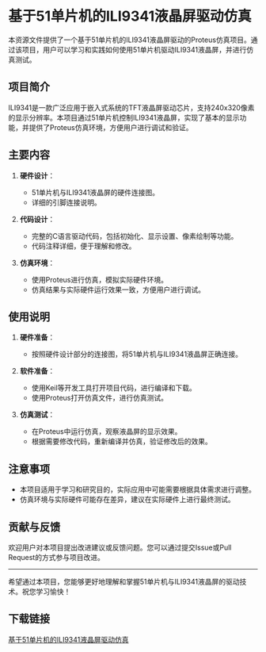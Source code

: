 # 基于51单片机的ILI9341液晶屏驱动仿真

本资源文件提供了一个基于51单片机的ILI9341液晶屏驱动的Proteus仿真项目。通过该项目，用户可以学习和实践如何使用51单片机驱动ILI9341液晶屏，并进行仿真测试。

## 项目简介

ILI9341是一款广泛应用于嵌入式系统的TFT液晶屏驱动芯片，支持240x320像素的显示分辨率。本项目通过51单片机控制ILI9341液晶屏，实现了基本的显示功能，并提供了Proteus仿真环境，方便用户进行调试和验证。

## 主要内容

1. **硬件设计**：
   - 51单片机与ILI9341液晶屏的硬件连接图。
   - 详细的引脚连接说明。

2. **代码设计**：
   - 完整的C语言驱动代码，包括初始化、显示设置、像素绘制等功能。
   - 代码注释详细，便于理解和修改。

3. **仿真环境**：
   - 使用Proteus进行仿真，模拟实际硬件环境。
   - 仿真结果与实际硬件运行效果一致，方便用户进行调试。

## 使用说明

1. **硬件准备**：
   - 按照硬件设计部分的连接图，将51单片机与ILI9341液晶屏正确连接。

2. **软件准备**：
   - 使用Keil等开发工具打开项目代码，进行编译和下载。
   - 使用Proteus打开仿真文件，进行仿真测试。

3. **仿真测试**：
   - 在Proteus中运行仿真，观察液晶屏的显示效果。
   - 根据需要修改代码，重新编译并仿真，验证修改后的效果。

## 注意事项

- 本项目适用于学习和研究目的，实际应用中可能需要根据具体需求进行调整。
- 仿真环境与实际硬件可能存在差异，建议在实际硬件上进行最终测试。

## 贡献与反馈

欢迎用户对本项目提出改进建议或反馈问题。您可以通过提交Issue或Pull Request的方式参与项目改进。

---

希望通过本项目，您能够更好地理解和掌握51单片机与ILI9341液晶屏的驱动技术。祝您学习愉快！

## 下载链接

[基于51单片机的ILI9341液晶屏驱动仿真](https://pan.quark.cn/s/201caab41d0f)